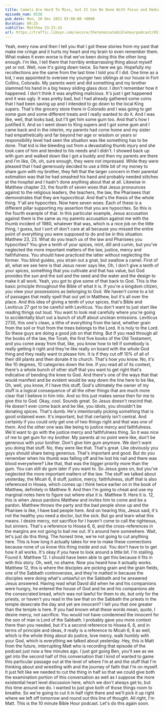 ```yaml
---
title: Camels Are Hard To Miss, but It Can Be Done With Focus and Dedication
episode_num: 0536
pub_date: Mon, 20 Dec 2021 03:00:00 +0000
duration: 09:25
subtitle: Matthew 23:23-24
url: https://traffic.libsyn.com/secure/thetenminutebiblehourpodcast/0536_-_Camels_Are_Hard_To_Miss_but_It_Can_Be_Done_With_Focus_and_Dedication.mp3
---
```


 Yeah, every now and then I tell you that I got these stories from my past that make me cringe and it hurts my heart and my brain to even remember them. What makes it even worse is that we've been doing this the other long enough. I'm like, I tell them that horribly embarrassing thing about myself yet or not. Well, now it's going down twice. So here we go. Hopefully my recollections are the same from the last time I told you if I did. One time as a kid, I was appointed to oversee my younger two siblings at our house in Fort Collins, Colorado. My parents went and did something and my brother slammed his hand in a big heavy sliding glass door. I don't remember how it happened. I don't think it was anything malicious. It's just I get happened and it was ugly. It was pretty bad, but I had already gathered some coins that I had been saving up and I intended to go down to the local King supers. That's the grocery store there in Colorado and I was going to get some gum and some different treats and I really wanted to do it. And I was like, well, that looks bad, but I'll get him some gum too. And that's how I justified it. And so I went down to King supers and I got some gum and I came back and in the interim, my parents had come home and my sister had empathetically and far beyond her age or wisdom or years or responsibility level had seen the situation was like something has to be done. That kid is like bleeding out from a devastating thumb injury and she took care of him and tended to his needs and I didn't. I showed back up with gum and walked down like I got a buddy and then my parents are there and I'm like, Oh, oh, sure enough, they were not impressed. While they were pleased that I had generously decided to use a little bit of my money to share gum with my brother, they felt that the larger concern in their parental estimation was that he had smashed his hand and probably needed stitches at the hospital and I hadn't done anything about that at all. Likewise in Matthew chapter 23, the fourth of seven woes that Jesus pronounces against to the religious leaders, the teachers, the law, the Pharisees that demonstrates that they are hypocritical. And that's the thesis of the whole thing. Y'all are hypocrites. Now here seven woes. Each of these is a different pillar supporting my assertion that you are hypocrites. So this is the fourth example of that. In this particular example, Jesus accusation against them is the same as my parents accusation against me with the thumb incident of 1980, whatever that was, which is a nice job on the little thing, I guess, but I sort of don't care at all because you missed the entire point of everything you were supposed to do and be in this situation. Matthew 23, 23. What do you teach us of the law and Pharisees you hypocrites? You give a tenth of your spices, mint, dill and cumin, but you've neglected the more important matters of the law, justice, mercy and faithfulness. You should have practiced the latter without neglecting the former. You blind guides, you strain out a gnat, but swallow a camel. First of all, what we see here is that Jesus never says like, Oh, I don't give a tenth of your spices, something that you cultivate and that has value, but God provides the sun and the soil and the seed and the water and the design to make it all work. Yeah, you got to give some of that back to God. This is the basic principle throughout the Bible of what it is. If you're a kingdom citizen, you view your possessions as belonging to God. We haven't come to a lot of passages that really spell that out yet in Matthew, but it's all over the place. And this idea of giving a tenth of your spices, that's Bible and Leviticus 27 got to be careful with Leviticus. You don't want to just start like reading things out loud. You want to look real carefully where you're going to accidentally blurt out a bunch of stuff about unclean emissions. Leviticus 2730, this one's clean, a tithe of everything from the land, whether grain from the soil or fruit from the trees belongs to the Lord. It is holy to the Lord. So these guys are doing a good job on that thing. But if you read through all the books of the law, the Torah, the first five books of the Old Testament, and you come away from that, like, you know how to tell if somebody is really getting it right and they're like really on board with the whole God thing and they really want to please him. It is if they cut off 10% of all of their dill plants and then donate it to church. That's how you know. No, it's like 10 degrees, 10 categories down the line. If you read all of its context, there's a whole bunch of other stuff that you want to get right that's indicative of bending the knee to God. And there's one of the ways that that would manifest and be evident would be way down the line here to be like, Oh, well, you know, if I have this stuff, God's ultimately the owner of my stuff is a logical consequence of all the other things that are much more clear that I believe in him into. And so this just makes sense then for me to give this to God. Okay, cool. Sounds great. So Jesus doesn't rescind that. He doesn't ever come back and be like, you idiots, you shouldn't be donating spices. That's dumb. He's intentionally picking something that is good ordained even. It's important, but that certainly isn't central. And certainly if you could only get one of two things right and that was one of them. And the other one was like being to justice mercy and faithfulness. We'd want to go with the justice mercy and faithfulness thing. So it was nice of me to get gum for my brother. My parents at no point were like, don't be generous with your brother. Don't give him gum anymore. We don't want you doing that stuff. No, they were like that. That's great. Like obviously you guys should share being generous. That's important and good. But do you remember when his thumb was falling off and he lost his nail and there was blood everywhere? Like that, that was the bigger priority more than the gum. You can still do gum later if you want to. So Jesus goes on, but you've neglected the more important matters of the law. The stuff we talked about yesterday, the Micah 6, 8 stuff, justice, mercy, faithfulness, stuff that is also referenced in Hosea, which comes up I think twice earlier on in the book of Matthew, definitely in Matthew 9. And then I'm going to cheat and use my marginal notes here to figure out where else it is. Matthew 9. Here it is. 12, this is when Jesus pardons Matthew and invites him to come and be a pardon. Matthew throws the party and the bad people show up and the Pharisee is like, I have bad people here. And on hearing this, Jesus said, it's not the healthy you need a doctor, but the sick. But go and learn what this means. I desire mercy, not sacrifice for I haven't come to call the righteous, but sinners. That's a reference to Hosea 6, 6, and the cross-references in the margins are not going to bail me out. It's around here somewhere. Wait, let's just do this thing. The honest time, we're not going to cut anything here. This is how long it actually takes for me to make these connections because none of us know this thing inside and out. You don't have to to get how it all works. It's okay if you have to look around a little bit. I'm stalling. Found it. Matthew 12. I should have been able to get this because it fits in with this story. Oh, well, no shame. Now you heard how it actually works. Matthew 12, this is where the disciples are picking grain and the grain fields, one of the Sabbath controversies, and they're matted in because the disciples were doing what's unlawful on the Sabbath and he answered Jesus answered. Having read what David did when he and his companions were hungry, he entered the house of God and he and his companions ate the consecrated bread, which was not lawful for them to do, but only for the priests, or haven't you read in the law that on the Sabbath the priests in the temple desecrate the day and yet are innocent? I tell you that one greater than the temple is here. If you had known what these words mean, quote, I desire mercy, not sacrifice. You would not have condemned the innocent for the son of man is Lord of the Sabbath. I probably gave you more context there than you needed, but it's a second reference to Hosea 6, 6, and in terms of principle and ideas, it really is a reference to Micah 6, 8 as well, which is the whole thing about do justice, love mercy, walk humbly with your God, which is everything we talked about yesterday. Hey, this is Matt from the future, interrupting Matt who is recording that episode of the podcast just now a few minutes ago. I just got going Ben, you'll see as we get into the second half of this conversation that I kind of wanted to game this particular passage out at the level of where I'm at and the stuff that I'm thinking about and wrestling with and the journey of faith that I'm on myself. It just felt like we needed to cut the thing in half so that we could give both the examination portion of this conversation as well as I suppose the more existential heart level discussion here, which we don't always get to, but this time around we do. I wanted to just give both of those things room to breathe. So we're going to cut it in half right there and we'll pick it up right where we left off tomorrow and round out this line of thought. All right, I'm Matt. This is the 10 minute Bible Hour podcast. Let's do this again soon.